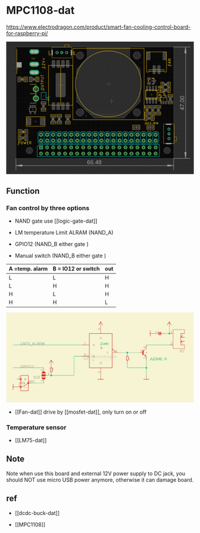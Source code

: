 
# MPC1108-dat

https://www.electrodragon.com/product/smart-fan-cooling-control-board-for-raspberry-pi/


![](2024-07-08-18-28-25.png)




## Function 

### Fan control by three options 

- NAND gate use [[logic-gate-dat]] 

- LM temperature Limit ALRAM (NAND_A)
- GPIO12 (NAND_B either gate )
- Manual switch (NAND_B either gate )

| A =temp. alarm | B = IO12 or switch | out |
| -------------- | ------------------ | --- |
| L              | L                  | H   |
| L              | H                  | H   |
| H              | L                  | H   |
| H              | H                  | L   |


![](2025-02-03-17-08-52.png)

- [[Fan-dat]] drive by [[mosfet-dat]], only turn on or off

### Temperature sensor 

- [[LM75-dat]]


## Note 

Note when use this board and external 12V power supply to DC jack, you should NOT use micro USB power anymore, otherwise it can damage board.






## ref 

- [[dcdc-buck-dat]]

- [[MPC1108]]

